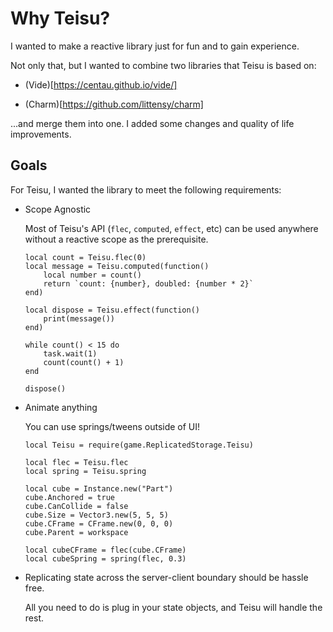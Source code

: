 # Why Teisu?

I wanted to make a reactive library just for fun and to gain experience. 

Not only that, but I wanted to combine two libraries that Teisu is based on:

- (Vide)[https://centau.github.io/vide/]

- (Charm)[https://github.com/littensy/charm]

...and merge them into one. I added some changes and quality of life improvements.

## Goals

For Teisu, I wanted the library to meet the following requirements:

- Scope Agnostic

    Most of Teisu's API (`flec`, `computed`, `effect`, etc) can be used anywhere without a reactive scope as the prerequisite. 

    ```luau
    local count = Teisu.flec(0)
    local message = Teisu.computed(function()
        local number = count() 
        return `count: {number}, doubled: {number * 2}`
    end)

    local dispose = Teisu.effect(function()
        print(message())
    end)

    while count() < 15 do
        task.wait(1)
        count(count() + 1)
    end

    dispose()
    ```

- Animate anything

    You can use springs/tweens outside of UI!

    ```luau [rising-cube.client.luau]
    local Teisu = require(game.ReplicatedStorage.Teisu)

    local flec = Teisu.flec
    local spring = Teisu.spring

    local cube = Instance.new("Part")
    cube.Anchored = true
    cube.CanCollide = false
    cube.Size = Vector3.new(5, 5, 5)
    cube.CFrame = CFrame.new(0, 0, 0)
    cube.Parent = workspace

    local cubeCFrame = flec(cube.CFrame)
    local cubeSpring = spring(flec, 0.3)
    ```

- Replicating state across the server-client boundary should be hassle free.

    All you need to do is plug in your state objects, and Teisu will handle the rest.